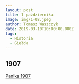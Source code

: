 ```yaml
---
layout: post
title: 1 października
image: img/1-08.jpeg
author: Tomasz Waszczyk
date: 2019-03-10T10:00:00.000Z
tags:
  - Historia
  - Giełda
---
```


## 1907

<a href="https://en.wikipedia.org/wiki/Panic_of_1907" target="_blank">Panika 1907</a>
